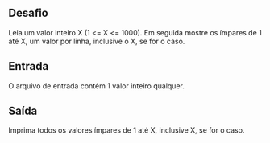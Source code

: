 ## Desafio

Leia um valor inteiro X (1 <= X <= 1000). Em seguida mostre os ímpares de 1 até
X, um valor por linha, inclusive o X, se for o caso.

## Entrada

O arquivo de entrada contém 1 valor inteiro qualquer.

## Saída

Imprima todos os valores ímpares de 1 até X, inclusive X, se for o caso.